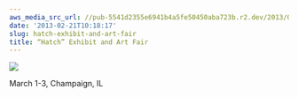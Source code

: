 ```yaml
---
aws_media_src_url: //pub-5541d2355e6941b4a5fe50450aba723b.r2.dev/2013/02/792157_150396361784562_585272163_o.jpeg
date: '2013-02-21T10:18:17'
slug: hatch-exhibit-and-art-fair
title: “Hatch” Exhibit and Art Fair
---
```


 ![](//pub-5541d2355e6941b4a5fe50450aba723b.r2.dev/2013/02/792157_150396361784562_585272163_o.jpeg?w=602)

 March 1-3, Champaign, IL